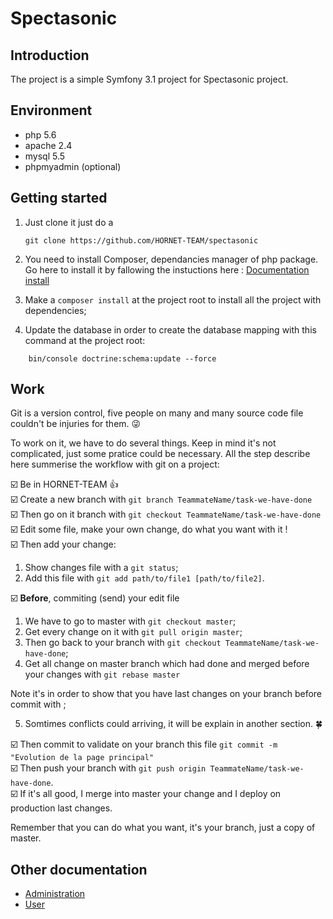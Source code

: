 Spectasonic
=================

## Introduction

The project is a simple Symfony 3.1 project for Spectasonic project.

## Environment

* php 5.6
* apache 2.4
* mysql 5.5
* phpmyadmin (optional)

## Getting started

1. Just clone it just do a

   ```
   git clone https://github.com/HORNET-TEAM/spectasonic
   ```

2. You need to install Composer, dependancies manager of php package. Go here to install it by fallowing the instuctions here 
: [Documentation install](https://getcomposer.org/download/)

3. Make a `composer install` at the project root to install all the project with dependencies;

4. Update the database in order to create the database mapping with this command at the project root:

```
    bin/console doctrine:schema:update --force
```

## Work

Git is a version control, five people on many and many source code file couldn't be injuries for them. :stuck_out_tongue_winking_eye:

To work on it, we have to do several things. Keep in mind it's not complicated, just some pratice could be necessary. All the step describe here summerise the workflow with git on a project:

:ballot_box_with_check: Be in HORNET-TEAM :+1:<br>
:ballot_box_with_check: Create a new branch with `git branch TeammateName/task-we-have-done`<br>
:ballot_box_with_check: Then go on it branch with `git checkout TeammateName/task-we-have-done`<br>
:ballot_box_with_check: Edit some file, make your own change, do what you want with it !<br>
:ballot_box_with_check: Then add your change:<br>

1. Show changes file with a `git status`;
2. Add this file with `git add path/to/file1 [path/to/file2]`.

:ballot_box_with_check: **Before**, commiting (send) your edit file

1. We have to go to master with `git checkout master`;
2. Get every change on it with `git pull origin master`;
3. Then go back to your branch with `git checkout TeammateName/task-we-have-done`;
4. Get all change on master branch which had done and merged before your changes with `git rebase master`

Note it's in order to show that you have last changes on your branch before commit with ;

5. Somtimes conflicts could arriving, it will be explain in another section. :four_leaf_clover:

:ballot_box_with_check: Then commit to validate on your branch this file `git commit -m "Evolution de la page principal"`<br>
:ballot_box_with_check: Then push your branch with `git push origin TeammateName/task-we-have-done`. <br>
:ballot_box_with_check: If it's all good, I merge into master your change and I deploy on production last changes.<br>

Remember that you can do what you want, it's your branch, just a copy of master.

## Other documentation

* [Administration](docs/sonata-admin.md)
* [User](docs/fos-user.md)
